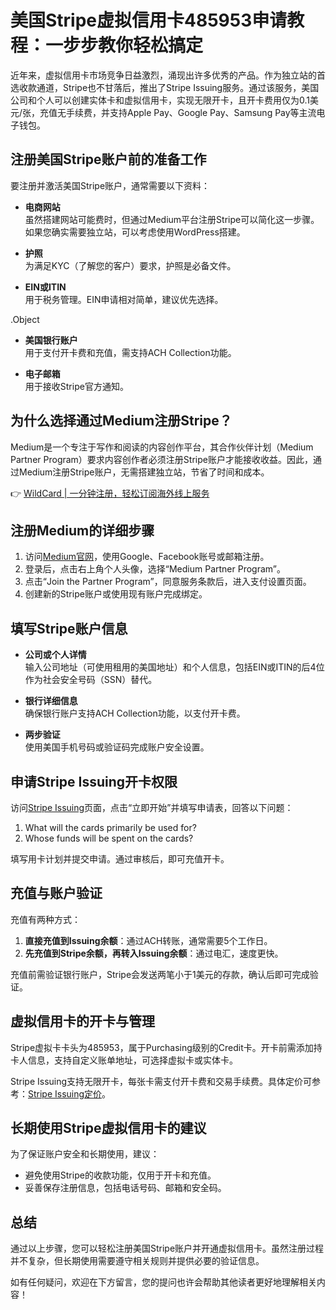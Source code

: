 # 美国Stripe虚拟信用卡485953申请教程：一步步教你轻松搞定

近年来，虚拟信用卡市场竞争日益激烈，涌现出许多优秀的产品。作为独立站的首选收款通道，Stripe也不甘落后，推出了Stripe Issuing服务。通过该服务，美国公司和个人可以创建实体卡和虚拟信用卡，实现无限开卡，且开卡费用仅为0.1美元/张，充值无手续费，并支持Apple Pay、Google Pay、Samsung Pay等主流电子钱包。

## 注册美国Stripe账户前的准备工作

要注册并激活美国Stripe账户，通常需要以下资料：

- **电商网站**  
  虽然搭建网站可能费时，但通过Medium平台注册Stripe可以简化这一步骤。如果您确实需要独立站，可以考虑使用WordPress搭建。

- **护照**  
  为满足KYC（了解您的客户）要求，护照是必备文件。

- **EIN或ITIN**  
  用于税务管理。EIN申请相对简单，建议优先选择。

.Object  
- **美国银行账户**  
  用于支付开卡费和充值，需支持ACH Collection功能。

- **电子邮箱**  
  用于接收Stripe官方通知。

## 为什么选择通过Medium注册Stripe？

Medium是一个专注于写作和阅读的内容创作平台，其合作伙伴计划（Medium Partner Program）要求内容创作者必须注册Stripe账户才能接收收益。因此，通过Medium注册Stripe账户，无需搭建独立站，节省了时间和成本。

👉 [WildCard | 一分钟注册，轻松订阅海外线上服务](https://bbtdd.com/WildCard)

## 注册Medium的详细步骤

1. 访问[Medium官网](https://medium.com/)，使用Google、Facebook账号或邮箱注册。
2. 登录后，点击右上角个人头像，选择“Medium Partner Program”。
3. 点击“Join the Partner Program”，同意服务条款后，进入支付设置页面。
4. 创建新的Stripe账户或使用现有账户完成绑定。

## 填写Stripe账户信息

- **公司或个人详情**  
  输入公司地址（可使用租用的美国地址）和个人信息，包括EIN或ITIN的后4位作为社会安全号码（SSN）替代。
  
- **银行详细信息**  
  确保银行账户支持ACH Collection功能，以支付开卡费。

- **两步验证**  
  使用美国手机号码或验证码完成账户安全设置。

## 申请Stripe Issuing开卡权限

访问[Stripe Issuing](https://stripe.com/zh-cn-us/issuing)页面，点击“立即开始”并填写申请表，回答以下问题：

1. What will the cards primarily be used for?  
2. Whose funds will be spent on the cards?

填写用卡计划并提交申请。通过审核后，即可充值开卡。

## 充值与账户验证

充值有两种方式：

1. **直接充值到Issuing余额**：通过ACH转账，通常需要5个工作日。
2. **先充值到Stripe余额，再转入Issuing余额**：通过电汇，速度更快。

充值前需验证银行账户，Stripe会发送两笔小于1美元的存款，确认后即可完成验证。

## 虚拟信用卡的开卡与管理

Stripe虚拟卡卡头为485953，属于Purchasing级别的Credit卡。开卡前需添加持卡人信息，支持自定义账单地址，可选择虚拟卡或实体卡。

Stripe Issuing支持无限开卡，每张卡需支付开卡费和交易手续费。具体定价可参考：[Stripe Issuing定价](https://stripe.com/zh-cn-us/issuing#pricing)。

## 长期使用Stripe虚拟信用卡的建议

为了保证账户安全和长期使用，建议：

- 避免使用Stripe的收款功能，仅用于开卡和充值。  
- 妥善保存注册信息，包括电话号码、邮箱和安全码。

## 总结

通过以上步骤，您可以轻松注册美国Stripe账户并开通虚拟信用卡。虽然注册过程并不复杂，但长期使用需要遵守相关规则并提供必要的验证信息。

如有任何疑问，欢迎在下方留言，您的提问也许会帮助其他读者更好地理解相关内容！